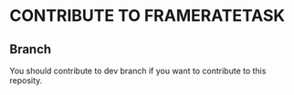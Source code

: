 # CONTRIBUTE TO FRAMERATETASK

## Branch

You should contribute to dev branch if you want to contribute to this reposity.
